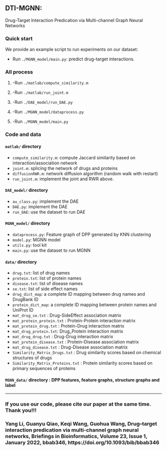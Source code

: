 ## DTI-MGNN:
Drug-Target Interaction Predication via Multi-channel Graph Neural Networks
### Quick start
We provide an example script to run experiments on our dataset: 

- Run `./MGNN_model/main.py`: predict drug-target interactions. 

### All process
1. -Run `./matlab/compute_similarity.m`

2. -Run `./matlab/run_joint.m`

3. -Run `./DAE_model/run_DAE.py`
   
4. -Run `./MGNN_model/dataprocess.py`
   
5. -Run `./MGNN_model/main.py`


### Code and data
#### `matlab/` directory
- `compute_similarity.m`: compute Jaccard similarity based on interaction/association network
- `joint.m`: splicing the network of drugs and proteins
- `diffusionRWR.m`: network diffusion algorithm (random walk with restart)
- `run_joint.m`: implement the joint and RWR above.

#### `DAE_model/` directory
- `au_class.py`: implement the DAE
- `DAE.py`: implement the DAE
- `run_DAE`: use the dataset to run DAE

#### `MGNN_model/` directory
- `dataprocess.py`: Feature graph of DPP generated by KNN clustering
- `model.py`: MGNN model
- `utils.py`: tool kit
- `main.py`: use the dataset to run MGNN

#### `data/` directory
- `drug.txt`: list of drug names
- `protein.txt`: list of protein names
- `disease.txt`: list of disease names
- `se.txt`: list of side effect names
- `drug_dict_map`: a complete ID mapping between drug names and DrugBank ID
- `protein_dict_map`: a complete ID mapping between protein names and UniProt ID
- `mat_drug_se.txt` 		: Drug-SideEffect association matrix
- `mat_protein_protein.txt` : Protein-Protein interaction matrix
- `mat_protein_drug.txt` 	: Protein-Drug interaction matrix
- `mat_drug_protein.txt`: Drug_Protein interaction matrix
- `mat_drug_drug.txt` 		: Drug-Drug interaction matrix
- `mat_protein_disease.txt` : Protein-Disease association matrix
- `mat_drug_disease.txt` 	: Drug-Disease association matrix
- `Similarity_Matrix_Drugs.txt` 	: Drug similarity scores based on chemical structures of drugs
- `Similarity_Matrix_Proteins.txt` 	: Protein similarity scores based on primary sequences of proteins


#### `MGNN_data/` directory : DPP features, feature graphs, structure graphs and label

<hr>
<h3>
If you use our code, please cite our paper at the same time. Thank you!!! 
</h3>
<h3>
Yang Li, Guanyu Qiao, Keqi Wang, Guohua Wang, Drug–target interaction predication via multi-channel graph neural networks, Briefings in Bioinformatics, Volume 23, Issue 1, January 2022, bbab346, https://doi.org/10.1093/bib/bbab346
</h3>
